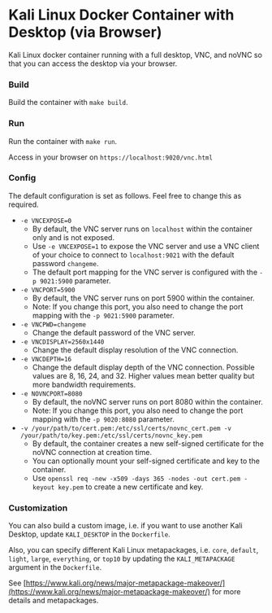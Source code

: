 # Kali Linux Docker Container with Desktop (via Browser)

Kali Linux docker container running with a full desktop, VNC, and noVNC so that you can access the desktop via your browser.

### Build
Build the container with `make build`.

### Run
Run the container with `make run`.

Access in your browser on `https://localhost:9020/vnc.html`

### Config

The default configuration is set as follows. Feel free to change this as required.

- `-e VNCEXPOSE=0`
  - By default, the VNC server runs on `localhost` within the container only and is not exposed.
  - Use `-e VNCEXPOSE=1` to expose the VNC server and use a VNC client of your choice to connect to `localhost:9021` with the default password `changeme`.
  - The default port mapping for the VNC server is configured with the `-p 9021:5900` parameter.
- `-e VNCPORT=5900`
  - By default, the VNC server runs on port 5900 within the container.
  - Note: If you change this port, you also need to change the port mapping with the `-p 9021:5900` parameter.
- `-e VNCPWD=changeme`
  - Change the default password of the VNC server.
- `-e VNCDISPLAY=2560x1440`
  - Change the default display resolution of the VNC connection.
- `-e VNCDEPTH=16`
  - Change the default display depth of the VNC connection. Possible values are 8, 16, 24, and 32. Higher values mean better quality but more bandwidth requirements.
- `-e NOVNCPORT=8080`
  - By default, the noVNC server runs on port 8080 within the container.
  - Note: If you change this port, you also need to change the port mapping with the `-p 9020:8080` parameter.
- `-v /your/path/to/cert.pem:/etc/ssl/certs/novnc_cert.pem -v /your/path/to/key.pem:/etc/ssl/certs/novnc_key.pem`
  - By default, the container creates a new self-signed certificate for the noVNC connection at creation time.
  - You can optionally mount your self-signed certificate and key to the container.
  - Use `openssl req -new -x509 -days 365 -nodes -out cert.pem -keyout key.pem` to create a new certificate and key.

### Customization

You can also build a custom image, i.e. if you want to use another Kali Desktop, update `KALI_DESKTOP` in the `Dockerfile`. 

Also, you can specify different Kali Linux metapackages, i.e. `core`, `default`, `light`, `large`, `everything`, or `top10` by updating the `KALI_METAPACKAGE` argument in the `Dockerfile`.

See [https://www.kali.org/news/major-metapackage-makeover/](https://www.kali.org/news/major-metapackage-makeover/) for more details and metapackages.
